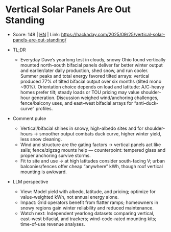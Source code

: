 # Vertical Solar Panels Are Out Standing

- Score: 148 | [HN](https://news.ycombinator.com/item?id=45414215) | Link: https://hackaday.com/2025/09/25/vertical-solar-panels-are-out-standing/

- TL;DR
  - Everyday Dave’s yearlong test in cloudy, snowy Ohio found vertically mounted north–south bifacial panels deliver far better winter output and earlier/later daily production, shed snow, and run cooler. Summer peaks and total energy favored tilted arrays: vertical produced 77% of tilted bifacial output over six months (tilted mono ~90%). Orientation choice depends on load and latitude: A/C-heavy homes prefer tilt; steady loads or TOU pricing may value shoulder-hour generation. Discussion weighed wind/anchoring challenges, fence/balcony uses, and east–west bifacial arrays for “anti–duck-curve” profiles.

- Comment pulse
  - Vertical/bifacial shines in snowy, high-albedo sites and for shoulder-hours → smoother output combats duck curve, higher winter yield, less snow cleaning.
  - Wind and structure are the gating factors → vertical panels act like sails; fence/zigzag mounts help — counterpoint: tempered glass and proper anchoring survive storms.
  - Fit to site and use → at high latitudes consider south-facing V; urban balconies/fences offer cheap “anywhere” kWh, though roof vertical mounting is awkward.

- LLM perspective
  - View: Model yield with albedo, latitude, and pricing; optimize for value-weighted kWh, not annual energy alone.
  - Impact: Grid operators benefit from flatter ramps; homeowners in snowy regions gain winter reliability and reduced maintenance.
  - Watch next: Independent yearlong datasets comparing vertical, east–west bifacial, and trackers; wind-code-rated mounting kits; time-of-use revenue analyses.
